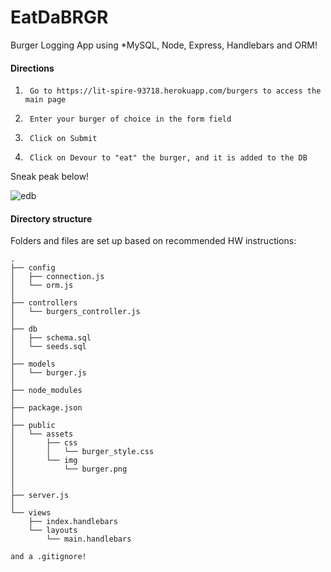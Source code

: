 # EatDaBRGR
Burger Logging App using 
*MySQL, Node, Express, Handlebars and ORM!

#### Directions
1.      Go to https://lit-spire-93718.herokuapp.com/burgers to access the main page
2.      Enter your burger of choice in the form field
3.      Click on Submit
4.      Click on Devour to "eat" the burger, and it is added to the DB

Sneak peak below!

![edb](https://user-images.githubusercontent.com/41309640/49332203-b49e0100-f576-11e8-86bf-a4af9b03dd87.gif)

#### Directory structure
Folders and files are set up based on recommended HW instructions:
```
.
├── config
│   ├── connection.js
│   └── orm.js
│ 
├── controllers
│   └── burgers_controller.js
│
├── db
│   ├── schema.sql
│   └── seeds.sql
│
├── models
│   └── burger.js
│ 
├── node_modules
│ 
├── package.json
│
├── public
│   └── assets
│       ├── css
│       │   └── burger_style.css
│       └── img
│           └── burger.png
│   
│
├── server.js
│
└── views
    ├── index.handlebars
    └── layouts
        └── main.handlebars

and a .gitignore!
```

